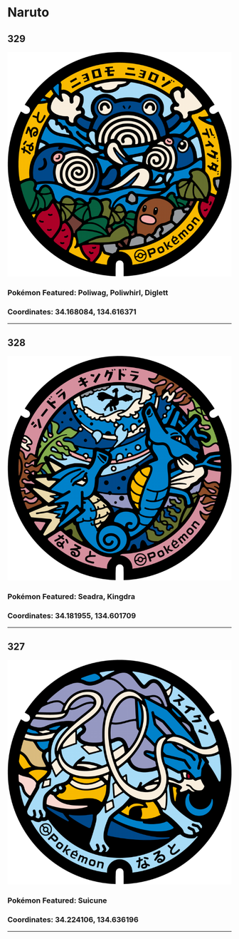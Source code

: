 # Naruto
## 329
![329](../../Images/329.png "329")
### Pokémon Featured: Poliwag, Poliwhirl, Diglett
### Coordinates: 34.168084, 134.616371
---
## 328
![328](../../Images/328.png "328")
### Pokémon Featured: Seadra, Kingdra
### Coordinates: 34.181955, 134.601709
---
## 327
![327](../../Images/327.png "327")
### Pokémon Featured: Suicune
### Coordinates: 34.224106, 134.636196
---